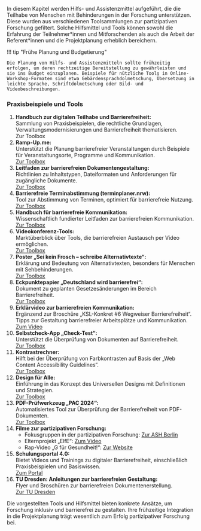 In diesem Kapitel werden Hilfs- und Assistenzmittel aufgeführt, die die Teilhabe von Menschen mit Behinderungen in der Forschung unterstützen. Diese wurden aus verschiedenen Toolsammlungen zur partizipativen Forschung gefiltert. Solche Hilfsmittel und Tools können sowohl die Erfahrung der Teilnehmer\*innen und Mitforschenden als auch die Arbeit der Referent\*innen und die Projektplanung erheblich bereichern.

!!! tip "Frühe Planung und Budgetierung"

    Die Planung von Hilfs- und Assistenzmitteln sollte frühzeitig erfolgen, um deren rechtzeitige Bereitstellung zu gewährleisten und sie ins Budget einzuplanen. Beispiele für nützliche Tools in Online-Workshop-Formaten sind etwa Gebärdensprachdolmetschung, Übersetzung in leichte Sprache, Schriftdolmetschung oder Bild- und Videobeschreibungen.

### Praxisbeispiele und Tools

1. **Handbuch zur digitalen Teilhabe und Barrierefreiheit:**  
   Sammlung von Praxisbeispielen, die rechtliche Grundlagen, Verwaltungsmodernisierungen und Barrierefreiheit thematisieren.  
   Zur Toolbox  
2. **Ramp-Up.me:**  
   Unterstützt die Planung barrierefreier Veranstaltungen durch Beispiele für Veranstaltungsorte, Programme und Kommunikation.  
   [Zur Toolbox](https://toolbox.teilhabe4punkt0.de/tools/barrierefreie-veranstaltungen-planen)  
3. **Leitfaden zur barrierefreien Dokumentengestaltung:**  
   Richtlinien zu Inhaltstypen, Dateiformaten und Anforderungen für zugängliche Dokumente.  
   [Zur Toolbox](https://toolbox.teilhabe4punkt0.de/tools/handreichung-bf-dokumente)  
4. **Barrierefreie Terminabstimmung (terminplaner.nrw):**  
   Tool zur Abstimmung von Terminen, optimiert für barrierefreie Nutzung.  
   [Zur Toolbox](https://toolbox.teilhabe4punkt0.de/tools/bf-terminabstimmung)  
5. **Handbuch für barrierefreie Kommunikation:**  
   Wissenschaftlich fundierter Leitfaden zur barrierefreien Kommunikation.  
   [Zur Toolbox](https://toolbox.teilhabe4punkt0.de/tools/handbuch-barrierefreie-kommunikation)  
6. **Videokonferenz-Tools:**  
   Marktüberblick über Tools, die barrierefreien Austausch per Video ermöglichen.  
   [Zur Toolbox](https://toolbox.teilhabe4punkt0.de/tools/marktueberblick-videokonferenztools-ergebnisse)  
7. **Poster „Sei kein Frosch – schreibe Alternativtexte“:**  
   Erklärung und Bedeutung von Alternativtexten, besonders für Menschen mit Sehbehinderungen.  
   [Zur Toolbox](https://toolbox.teilhabe4punkt0.de/tools/ksl-alt-text-poster)  
8. **Eckpunktepapier „Deutschland wird barrierefrei“:**  
   Dokument zu geplanten Gesetzesänderungen im Bereich Barrierefreiheit.  
   [Zur Toolbox](https://toolbox.teilhabe4punkt0.de/tools/eckpunktepapier-zur-barrierefreiheit)  
9. **Erklärvideo zur barrierefreien Kommunikation:**  
   Ergänzend zur Broschüre „KSL-Konkret \#6 Wegweiser Barrierefreiheit“. Tipps zur Gestaltung barrierefreier Arbeitsplätze und Kommunikation.  
   [Zum Video](https://toolbox.teilhabe4punkt0.de/tools/eckpunktepapier-zur-barrierefreiheit)  
10. **Selbstcheck-App „Check-Test“:**  
    Unterstützt die Überprüfung von Dokumenten auf Barrierefreiheit.  
    [Zur Toolbox](https://toolbox.teilhabe4punkt0.de/tools/check-text)  
11. **Kontrastrechner:**  
    Hilft bei der Überprüfung von Farbkontrasten auf Basis der „Web Content Accessibility Guidelines“.  
    [Zur Toolbox](https://toolbox.teilhabe4punkt0.de/tools/kontrastrechner)  
12. **Design für Alle:**  
    Einführung in das Konzept des Universellen Designs mit Definitionen und Strategien.  
    [Zur Toolbox](https://toolbox.teilhabe4punkt0.de/tools/design-fur-alle)  
13. **PDF-Prüfwerkzeug „PAC 2024“:**  
    Automatisiertes Tool zur Überprüfung der Barrierefreiheit von PDF-Dokumenten.  
    [Zur Toolbox](https://toolbox.teilhabe4punkt0.de/tools/automatisches-pdf-prufwerkzeug-pac)  
14. **Filme zur partizipativen Forschung:**  
    * Fokusgruppen in der partizipativen Forschung: [Zur ASH Berlin](https://www.ash-berlin.eu/partnet-lernvideos)  
    * Elternprojekt „ElfE“: [Zum Video](https://vimeo.com/256996176)  
    * Rap-Video „G für Gesundheit\!“: [Zur Website](http://partkommplus.de/teilprojekte/gesund/g-fuer-gesundheit/)  
15. **Schulungsportal 4.0:**  
    Bietet Videos und Trainings zu digitaler Barrierefreiheit, einschließlich Praxisbeispielen und Basiswissen.  
    [Zum Portal](https://www.teilhabe40.de/verwirklichung/schulungsportal)  
16. **TU Dresden: Anleitungen zur barrierefreien Gestaltung:**  
    Flyer und Broschüren zur barrierefreien Dokumentenerstellung.  
    [Zur TU Dresden](https://tu-dresden.de/tu-dresden/universitaetskultur/diversitaet-inklusion/inklusion/barrierefreiheit/agsbs/dokumente#section-2)

Die vorgestellten Tools und Hilfsmittel bieten konkrete Ansätze, um Forschung inklusiv und barrierefrei zu gestalten. Ihre frühzeitige Integration in die Projektplanung trägt wesentlich zum Erfolg partizipativer Forschung bei.
